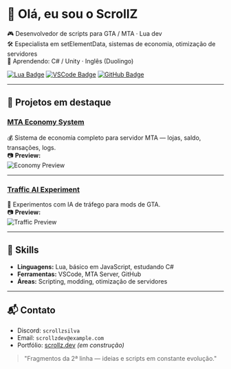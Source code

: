 # 👋 Olá, eu sou o ScrollZ
🎮 Desenvolvedor de scripts para GTA / MTA · Lua dev  
🛠️ Especialista em setElementData, sistemas de economia, otimização de servidores  
🌱 Aprendendo: C# / Unity · Inglês (Duolingo)

[![Lua Badge](https://img.shields.io/badge/Lua-2C2D72?style=for-the-badge&logo=lua&logoColor=white)](https://www.lua.org/)
[![VSCode Badge](https://img.shields.io/badge/VS_Code-007ACC?style=for-the-badge&logo=visual-studio-code&logoColor=white)](https://code.visualstudio.com/)
[![GitHub Badge](https://img.shields.io/badge/GitHub-181717?style=for-the-badge&logo=github&logoColor=white)](https://github.com/ScrollZDev)

---

## 🚀 Projetos em destaque
### [MTA Economy System](https://github.com/ScrollZDev/mta-economy-system)
💰 Sistema de economia completo para servidor MTA — lojas, saldo, transações, logs.  
📷 **Preview:**  
![Economy Preview](https://via.placeholder.com/800x400.png?text=Economy+System+Preview)

---

### [Traffic AI Experiment](https://github.com/ScrollZDev/traffic-ai-experiment)
🚗 Experimentos com IA de tráfego para mods de GTA.  
📷 **Preview:**  
![Traffic Preview](https://via.placeholder.com/800x400.png?text=Traffic+AI+Preview)

---

## 📌 Skills
- **Linguagens:** Lua, básico em JavaScript, estudando C#  
- **Ferramentas:** VSCode, MTA Server, GitHub  
- **Áreas:** Scripting, modding, otimização de servidores

---

## 📬 Contato
- Discord: `scrollzsilva`  
- Email: `scrollzdev@example.com`  
- Portfólio: [scrollz.dev](https://scrollz.dev) *(em construção)*  

> "Fragmentos da 2ª linha — ideias e scripts em constante evolução."
